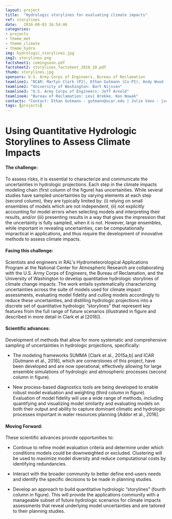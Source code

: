 ```yaml
---
layout: project
title:  "Hydrologic storylines for evaluating climate impacts"
ref: storylines
date:   2016-08-03 16:54:46
categories:
- projects
- theme_met
- theme_climate
- theme_hydro
img: hydrologic_storylines.jpg
img2: storylines.png
factsheet1: comingsoon.pdf
factsheet2: storylines_factsheet_2016_10.pdf
thumb: storylines.jpg
sponsors: U.S. Army Corps of Engineers, Bureau of Reclamation
teamline1: "NCAR: Martyn Clark (PI), Ethan Gutmann (Co-PI), Andy Wood (Co-PI), Nans Addor, Naoki Mizukami, Andrew Newman, Joe Hamman, Julie Vano"
teamline2: "University of Washington: Bart Nijssen"
teamline3: "U.S. Army Corps of Engineers: Jeff Arnold"
teamline4: "Bureau of Reclamation: Levi Brekke, Ken Nowak"
contacts: "Contact: Ethan Gutmann - gutmann@ucar.edu | Julie Vano - jvano@ucar.edu"
tags: [projects]
---
```


# Using Quantitative Hydrologic Storylines to Assess Climate Impacts 

#### **The challenge:** 

To assess risks, it is essential to characterize and communicate the uncertainties in hydrologic projections. Each step in the climate impacts modeling chain (first column of the figure) has uncertainties. While several studies have sampled uncertainties by varying elements at each step (second column), they are typically limited by: (i) relying on small ensembles of models which are not independent, (ii) not explicitly accounting for model errors when selecting models and interpreting their results, and/or (iii) presenting results in a way that gives the impression that the uncertainty is fully sampled, when it is not. However, large ensembles, while important in revealing uncertainties, can be computationally impractical in applications, and thus require the development of innovative methods to assess climate impacts.

#### **Facing this challenge:**

Scientists and engineers in RAL's Hydrometeorological Applications Program at the National Center for Atmospheric Research are collaborating with the U.S. Army Corps of Engineers, the Bureau of Reclamation, and the University of Washington to develop quantitative hydrologic storylines of climate change impacts. The work entails systematically characterizing uncertainties across the suite of models used for climate impact assessments, evaluating model fidelity and culling models accordingly to reduce these uncertainties, and distilling hydrologic projections into a discrete set of quantitative hydrologic “storylines” that represent key features from the full range of future scenarios (illustrated in figure and described in more detail in Clark et al [2016]).

#### **Scientific advances:**

Development of methods that allow for more systematic and comprehensive sampling of uncertainties in hydrologic projections, specifically:

*   The modeling frameworks SUMMA [Clark et al., 2015a,b] and ICAR [Gutmann et al., 2016], which are cornerstones of this project, have been developed and are now operational, effectively allowing for large ensemble simulations of hydrologic and atmospheric processes (second column in figure).

*   New process-based diagnostics tools are being developed to enable robust model evaluation and weighting (third column in figure). Evaluation of model fidelity will use a wide range of methods, including quantifying and visualizing model similarity and evaluating models on both their output and ability to capture dominant climatic and hydrologic processes important in water resources planning [Addor et al., 2016].


#### **Moving Forward:** 

These scientific advances provide opportunities to:

*   Continue to refine model evaluation criteria and determine under which conditions models could be downweighted or excluded. Clustering will be used to maximize model diversity and reduce computational costs by identifying redundancies.

*   Interact with the broader community to better define end-users needs and identify the specific decisions to be made in planning studies.

*   Develop an approach to build quantitative hydrologic “storylines” (fourth column in figure). This will provide the applications community with a manageable subset of future hydrologic scenarios for climate impacts assessments that reveal underlying model uncertainties and are tailored to their planning studies.
